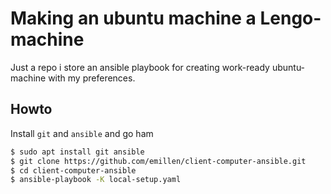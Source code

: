# Making an ubuntu machine a Lengo-machine

Just a repo i store an ansible playbook for creating work-ready ubuntu-machine with my preferences.

## Howto

Install `git` and `ansible` and go ham

```bash
$ sudo apt install git ansible
$ git clone https://github.com/emillen/client-computer-ansible.git
$ cd client-computer-ansible
$ ansible-playbook -K local-setup.yaml
```
